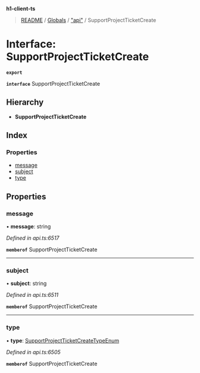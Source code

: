 **h1-client-ts**

> [README](../README.md) / [Globals](../globals.md) / ["api"](../modules/_api_.md) / SupportProjectTicketCreate

# Interface: SupportProjectTicketCreate

**`export`** 

**`interface`** SupportProjectTicketCreate

## Hierarchy

* **SupportProjectTicketCreate**

## Index

### Properties

* [message](_api_.supportprojectticketcreate.md#message)
* [subject](_api_.supportprojectticketcreate.md#subject)
* [type](_api_.supportprojectticketcreate.md#type)

## Properties

### message

•  **message**: string

*Defined in api.ts:6517*

**`memberof`** SupportProjectTicketCreate

___

### subject

•  **subject**: string

*Defined in api.ts:6511*

**`memberof`** SupportProjectTicketCreate

___

### type

•  **type**: [SupportProjectTicketCreateTypeEnum](../enums/_api_.supportprojectticketcreatetypeenum.md)

*Defined in api.ts:6505*

**`memberof`** SupportProjectTicketCreate
